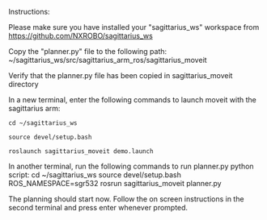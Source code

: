 Instructions:

Please make sure you have installed your "sagittarius_ws" workspace from https://github.com/NXROBO/sagittarius_ws

Copy the "planner.py" file to the following path: ~/sagittarius_ws/src/sagittarius_arm_ros/sagittarius_moveit

Verify that the planner.py file has been copied in sagittarius_moveit directory



In a new terminal, enter the following commands to launch moveit with the sagittarius arm: 

```
cd ~/sagittarius_ws
```
```
source devel/setup.bash
```
```
roslaunch sagittarius_moveit demo.launch
```


In another terminal, run the following commands to run planner.py python script:
cd ~/sagittarius_ws
source devel/setup.bash
ROS_NAMESPACE=sgr532 rosrun sagittarius_moveit planner.py


The planning should start now. Follow the on screen instructions in the second terminal and press enter whenever prompted.
